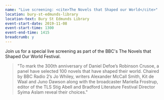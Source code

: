 ```yaml
---
name: "Live screening: <cite>The Novels that Shaped our World</cite>"
location: bury-st-edmunds-library
location-text: Bury St Edmunds Library
event-start-date: 2019-11-08
event-start-time: 1300
event-end-time: 1415
breadcrumb: y
---
```


Join us for a special live screening as part of the BBC's The Novels that Shaped Our World Festival.

> "To mark the 300th anniversary of Daniel Defoe’s Robinson Crusoe, a panel have selected 100 novels that have shaped their world. Chaired by BBC Radio 2’s Jo Whiley, writers Alexander McCall Smith, Kit de Waal and Juno Dawson along with the broadcaster Mariella Frostrup, editor of the TLS Stig Abell and Bradford Literature Festival Director Syima Aslam reveal their choices."
